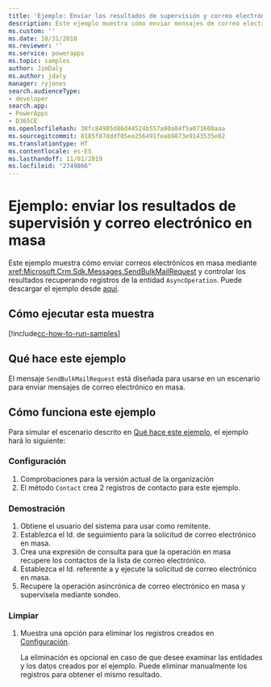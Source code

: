 ```yaml
---
title: 'Ejemplo: Enviar los resultados de supervisión y correo electrónico en masa(Common Data Service) | Microsoft Docs'
description: Este ejemplo muestra cómo enviar mensajes de correo electrónico en masa y supervisar los resultados
ms.custom: ''
ms.date: 10/31/2018
ms.reviewer: ''
ms.service: powerapps
ms.topic: samples
author: JimDaly
ms.author: jdaly
manager: ryjones
search.audienceType:
- developer
search.app:
- PowerApps
- D365CE
ms.openlocfilehash: 38fc84985d86d44524b557a90a84f5a071600aaa
ms.sourcegitcommit: 8185f87dddf05ee256491feab9873e9143535e02
ms.translationtype: HT
ms.contentlocale: es-ES
ms.lasthandoff: 11/01/2019
ms.locfileid: "2749866"
---
```

# <a name="sample-send-bulk-email-and-monitor-results"></a>Ejemplo: enviar los resultados de supervisión y correo electrónico en masa

<!-- https://docs.microsoft.com/dynamics365/customer-engagement/developer/sample-send-bulk-email-monitor-results -->

Este ejemplo muestra cómo enviar correos electrónicos en masa mediante <xref:Microsoft.Crm.Sdk.Messages.SendBulkMailRequest> y controlar los resultados recuperando registros de la entidad `AsyncOperation`. Puede descargar el ejemplo desde [aquí](https://github.com/Microsoft/PowerApps-Samples/tree/master/cds/orgsvc/C%23/BulkEmail).

## <a name="how-to-run-this-sample"></a>Cómo ejecutar esta muestra

[!include[cc-how-to-run-samples](../../includes/cc-how-to-run-samples.md)]

## <a name="what-this-sample-does"></a>Qué hace este ejemplo

El mensaje `SendBulkMailRequest` está diseñada para usarse en un escenario para enviar mensajes de correo electrónico en masa.

## <a name="how-this-sample-works"></a>Cómo funciona este ejemplo

Para simular el escenario descrito en [Qué hace este ejemplo](#what-this-sample-does), el ejemplo hará lo siguiente:

### <a name="setup"></a>Configuración

1. Comprobaciones para la versión actual de la organización
1. El método `Contact` crea 2 registros de contacto para este ejemplo.

### <a name="demonstrate"></a>Demostración

1. Obtiene el usuario del sistema para usar como remitente.
2. Establezca el Id. de seguimiento para la solicitud de correo electrónico en masa.
3. Crea una expresión de consulta para que la operación en masa recupere los contactos de la lista de correo electrónico.
4. Establezca el Id. referente a y ejecute la solicitud de correo electrónico en masa.
5. Recupere la operación asincrónica de correo electrónico en masa y supervísela mediante sondeo.

### <a name="clean-up"></a>Limpiar

1. Muestra una opción para eliminar los registros creados en [Configuración](#setup).

    La eliminación es opcional en caso de que desee examinar las entidades y los datos creados por el ejemplo. Puede eliminar manualmente los registros para obtener el mismo resultado.
